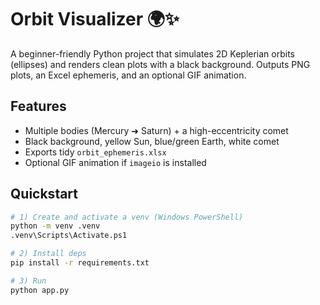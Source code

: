 # Orbit Visualizer 🌍✨

A beginner-friendly Python project that simulates 2D Keplerian orbits (ellipses) and renders clean plots with a black background. Outputs PNG plots, an Excel ephemeris, and an optional GIF animation.

## Features
- Multiple bodies (Mercury ➜ Saturn) + a high-eccentricity comet
- Black background, yellow Sun, blue/green Earth, white comet
- Exports tidy `orbit_ephemeris.xlsx`
- Optional GIF animation if `imageio` is installed

## Quickstart
```bash
# 1) Create and activate a venv (Windows PowerShell)
python -m venv .venv
.venv\Scripts\Activate.ps1

# 2) Install deps
pip install -r requirements.txt

# 3) Run
python app.py
